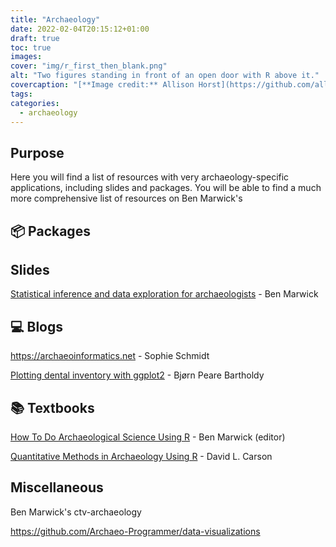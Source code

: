 ```yaml
---
title: "Archaeology"
date: 2022-02-04T20:15:12+01:00
draft: true
toc: true
images:
cover: "img/r_first_then_blank.png"
alt: "Two figures standing in front of an open door with R above it."
covercaption: "[**Image credit:** Allison Horst](https://github.com/allisonhorst/stats-illustrations)"
tags:
categories: 
  - archaeology
---
```


## Purpose

Here you will find a list of resources with very archaeology-specific applications, including
slides and packages. You will be able to find a much more comprehensive list of resources
on Ben Marwick's

## :package: Packages




## Slides

[Statistical inference and data exploration for archaeologists](https://benmarwick.github.io/stat-inference-and-exploration-for-archaeologists/stat-inference-and-exploration-for-archaeologists.html#1) - Ben Marwick


## :computer: Blogs

<https://archaeoinformatics.net> - Sophie Schmidt

[Plotting dental inventory with ggplot2](https://bjorn.rbind.io/post/dental-inv-plot/) - Bjørn Peare Bartholdy


## :books: Textbooks

[How To Do Archaeological Science Using R](https://benmarwick.github.io/How-To-Do-Archaeological-Science-Using-R/) - Ben Marwick (editor)

[Quantitative Methods in Archaeology Using R](https://www.cambridge.org/core/books/quantitative-methods-in-archaeology-using-r/DEAE593FA2418EA3B8ECD538C34ED2D5?fbclid=IwAR0guclfEtttfDkVKNUJWfhQ1wgUlXSKAIA3f_6D3hS_9EkUKivSY9AyFD8) - David L. Carson

## Miscellaneous

Ben Marwick's ctv-archaeology

https://github.com/Archaeo-Programmer/data-visualizations
